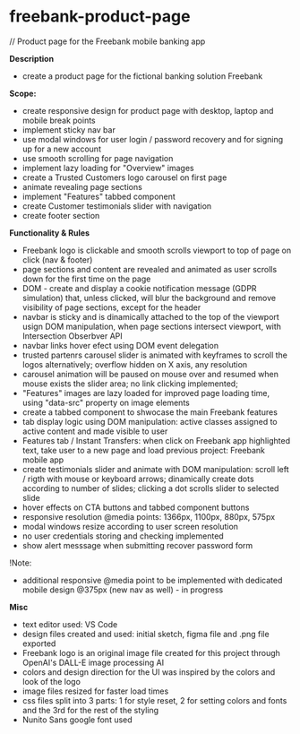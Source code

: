# freebank-product-page
// Product page for the Freebank mobile banking app


**Description**
- create a product page for the fictional banking solution Freebank


**Scope:**
- create responsive design for product page with desktop, laptop and mobile break points
- implement sticky nav bar
- use modal windows for user login / password recovery and for signing up for a new account
- use smooth scrolling for page navigation
- implement lazy loading for "Overview" images
- create a Trusted Customers logo carousel on first page
- animate revealing page sections
- implement "Features" tabbed component
- create Customer testimonials slider with navigation
- create footer section


**Functionality & Rules**
- Freebank logo is clickable and smooth scrolls viewport to top of page on click (nav & footer)
- page sections and content are revealed and animated as user scrolls down for the first time on the page
- DOM - create and display a cookie notification message (GDPR simulation) that, unless clicked, will blur the background and remove visibility of page sections, except for the header
- navbar is sticky and is dinamically attached to the top of the viewport usign DOM manipulation, when page sections intersect viewport, with Intersection Obserbver API
- navbar links hover efect using DOM event delegation
- trusted partenrs carousel slider is animated with keyframes to scroll the logos alternatively; overflow hidden on X axis, any resolution
- carousel animation will be paused on mouse over and resumed when mouse exists the slider area; no link clicking implemented;
- "Features" images are lazy loaded for improved page loading time, using "data-src" property on image elements
- create a tabbed component to shwocase the main Freebank features
- tab display logic using DOM manipulation: active classes assigned to active content and made visible to user
- Features tab / Instant Transfers: when click on Freebank app highlighted text, take user to a new page and load previous project: Freebank mobile app
- create testimonials slider and animate with DOM manipulation: scroll left / rigth with mouse or keyboard arrows; dinamically create dots according to number of slides; clicking a dot scrolls slider to selected slide
- hover effects on CTA buttons and tabbed component buttons
- responsive resolution @media points: 1366px, 1100px, 880px, 575px
- modal windows resize according to user screen resolution
- no user credentials storing and checking implemented
- show alert messsage when submitting recover password form

!Note:
- additional responsive @media point to be implemented with dedicated mobile design @375px (new nav as well) - in progress


**Misc**
- text editor used: VS Code
- design files created and used: initial sketch, figma file and .png file exported
- Freebank logo is an original image file created for this project through OpenAI's DALL-E image processing AI
- colors and design direction for the UI was inspired by the colors and look of the logo
- image files resized for faster load times
- css files split into 3 parts: 1 for style reset, 2 for setting colors and fonts and the 3rd for the rest of the styling
- Nunito Sans google font used

